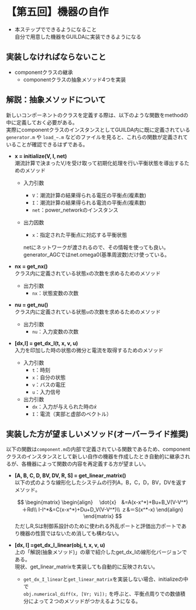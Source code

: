 # 【第五回】機器の自作

- 本ステップでできるようになること  
    自分で用意した機器をGUILDAに実装できるようになる

## 実装しなければならないこと

- componentクラスの継承
    - componentクラスの抽象メソッド4つを実装

## 解説：抽象メソッドについて
新しいコンポーネントのクラスを定義する際は、以下のような関数をmethodの中に定義しておく必要がある。  
実際にcomponentクラスのインスタンスとしてGUILDA内に既に定義されている`generator.m` や `load_~.m` などのファイルを見ると、これらの関数が定義されていることが確認できるはずである。

- __x = initialize(V, I, net)__  
    潮流計算で決まったV,Iを受け取って初期化処理を行い平衡状態を導出するためのメソッド
    - 入力引数
        - `V`：潮流計算の結果得られる電圧の平衡点(複素数)
        - `I`：潮流計算の結果得られる電流の平衡点(複素数)
        - `net`：power_networkのインスタンス
    - 出力因数
        - `x`：指定された平衡点に対応する平衡状態
    
        netにネットワークが渡されるので、その情報を使っても良い。generator_AGCではnet.omega0(基準周波数)だけ使っている。
  

- __nx = get_nx()__  
    クラス内に定義されている状態`x`の次数を求めるためのメソッド
   - 出力引数
        - `nx`：状態変数の次数
- __nu = get_nu()__  
    クラス内に定義されている状態`u`の次数を求めるためのメソッド
    - 出力引数
        - `nu`：入力変数の次数
- __[dx,I] = get_dx_I(t, x, v, u)__  
    入力を印加した時の状態の微分と電流を取得するためのメソッド
    - 入力引数
        - `t`：時刻
        - `x`：自分の状態
        - `v`：バスの電圧
        - `u`：入力信号
    - 出力引数
        - `dx`：入力が与えられた時の$\dot{x}$
        - `I`：電流（実部と虚部のベクトル）

## 実装した方が望ましいメソッド(オーバーライド推奨)
以下の関数は`component.m`の内部で定義されている関数であるため、componentクラスのインスタンスとして新しい自作の機器を作成したとき自動的に継承されるが、各機器によって関数の内容を再定義する方が望ましい。

- __[A, B, C, D, BV, DV, R, S] = get_linear_matrix()__  
    以下の式のような線形化したシステムの行列A，B，C，D，BV，DVを返すメソッド。

    $$
    \begin{matrix}
    \begin{align}
  　\dot{x}　&=A(x-x^*)+Bu+B_V(V-V^*)＋Rd\\
    I-I^*&=C(x-x^*)+Du+D_V(V-V^*)\\
    ｚ&＝S(x^*-x)
    \end{align}
    \end{matrix}
    $$
  ただしR,Sは制御系設計のために使われる外乱ポートと評価出力ポートであり機器の性質ではないため消しても構わない。  
  
- __[dx, I] =get_dx_I_linear(obj, t, x, v, u)__  
    上の「解説(抽象メソッド)」の章で紹介したget_dx_Iの線形化バージョンである。  
    現状、get_linear_matrixを実装しても自動的に反映されない。
    - `get_dx_I_linear`と`get_linear_matrix`を実装しない場合、initializeの中で  
        `obj.numerical_diff(x, [Vr; Vi]);`
    を呼ぶと、平衡点周りでの数値積分によって２つのメソッドがつかえるようになる。  
  

